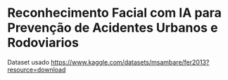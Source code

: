 # Reconhecimento Facial com IA para Prevenção de Acidentes Urbanos e Rodoviarios
Dataset usado https://www.kaggle.com/datasets/msambare/fer2013?resource=download
